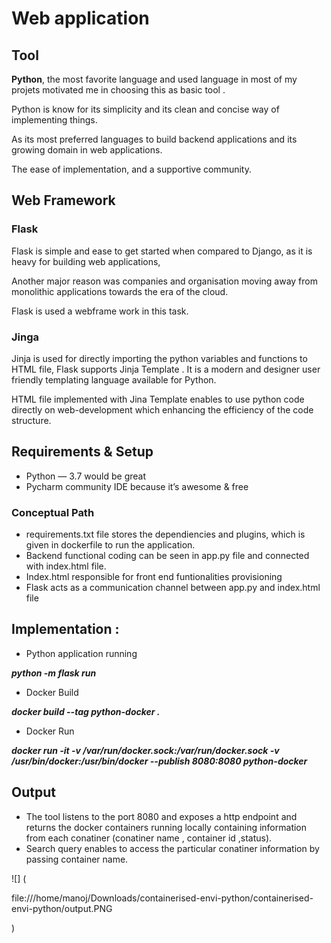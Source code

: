 # Web application 
##  Tool
**Python**, the most favorite language and used language in most of my projets motivated me in choosing this as basic tool . 

Python is know for its simplicity and its clean and concise way of implementing things. 

As its most preferred languages to build backend applications and its growing domain in web applications.

The ease of implementation, and a supportive community. 
## Web Framework 
### Flask 
 
Flask is simple and ease to get started when compared to  Django, as it is heavy for building web applications, 

Another major reason was companies and organisation moving away from monolithic applications towards the era of the cloud. 

Flask is used a webframe work in this task. 

### Jinga
Jinja is used for directly importing  the python variables and functions to HTML file, 
Flask supports Jinja Template . 
It is  a modern and designer user friendly templating language available for Python.

HTML file implemented with Jina Template enables to use python code directly on web-development
which enhancing the efficiency of the code structure.

## Requirements & Setup
- Python — 3.7 would be great
- Pycharm community IDE because it’s awesome & free

### Conceptual Path  

- requirements.txt file  stores the dependiencies and plugins, which is given in dockerfile to run the application.
- Backend functional coding can be seen in app.py file and connected with index.html file.
- Index.html responsible for front end funtionalities provisioning 
- Flask acts as a communication channel between app.py and index.html file 

## Implementation : 
- Python application running

***python -m flask run***

- Docker Build

***docker build --tag python-docker .***

- Docker Run

***docker run -it -v /var/run/docker.sock:/var/run/docker.sock -v /usr/bin/docker:/usr/bin/docker --publish 8080:8080 python-docker***

## Output 

- The tool listens to the port 8080 and exposes a http endpoint and returns the docker containers running locally containing information from each conatiner (conatiner name , container id ,status). 
- Search query enables to access the particular conatiner information by passing container name. 
 
![] (

file:///home/manoj/Downloads/containerised-envi-python/containerised-envi-python/output.PNG

)










